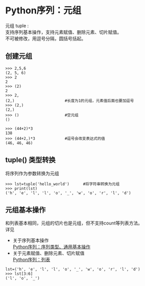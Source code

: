 # Python序列：元组
元组 tuple :</br>
支持序列基本操作，支持元素赋值、删除元素、切片赋值。</br>
不可被修改，用逗号分隔，圆括号括起。
## 创建元组
```
>>> 2,5,6
(2, 5, 6)
>>> 2
2
>>> (2)
2
>>> 2,
(2,)                      #长度为1的元组，元素值后面也要加逗号
>>> (2,)
(2,)
>>> ()                    #空元组
()
```
```
>>> (44+2)*3
138
>>> (44+2,)*3             #逗号会改变表达式的值
(46, 46, 46)
```

## tuple() 类型转换
将序列作为参数转换为元组
```
>>> lst=tuple('hello_world')      #将字符串转换为元组
>>> print(lst)
('h', 'e', 'l', 'l', 'o', '_', 'w', 'o', 'r', 'l', 'd')
```
## 元组基本操作
和列表基本相同，元组的切片也是元组，但不支持count等列表方法。</br>
详见</br> 
* 关于序列基本操作</br>
[Python序列：序列类型、通用基本操作](https://github.com/dearxuany/Sharon_Technology_learning_note/blob/master/python_note/Python%20%E5%BA%8F%E5%88%97%EF%BC%9A%E5%BA%8F%E5%88%97%E7%B1%BB%E5%9E%8B%E3%80%81%E9%80%9A%E7%94%A8%E5%9F%BA%E6%9C%AC%E6%93%8D%E4%BD%9C.MD)
* 关于元素赋值、删除元素、切片赋值</br>
[Python序列：列表](https://github.com/dearxuany/Sharon_Technology_learning_note/blob/master/python_note/Python%20%E5%BA%8F%E5%88%97%EF%BC%9A%E5%88%97%E8%A1%A8.MD)
```
lst=('h', 'e', 'l', 'l', 'o', '_', 'w', 'o', 'r', 'l', 'd')
>>> lst[3:6]
('l', 'o', '_')
```
